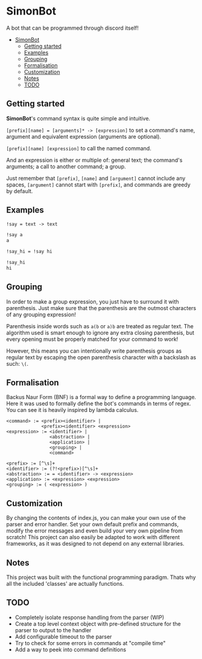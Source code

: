 # SimonBot

A bot that can be programmed through discord itself!

- [SimonBot](#simonbot)
  - [Getting started](#getting-started)
  - [Examples](#examples)
  - [Grouping](#grouping)
  - [Formalisation](#formalisation)
  - [Customization](#customization)
  - [Notes](#notes)
  - [TODO](#todo)

## Getting started

**SimonBot**'s command syntax is quite simple and intuitive.

`[prefix][name] = [arguments]* -> [expression]` to set a command's name, argument and equivalent expression (arguments are optional).

`[prefix][name] [expression]` to call the named command.

And an expression is either or multiple of: general text; the command's arguments; a call to another command; a group.

Just remember that `[prefix]`, `[name]` and `[argument]` cannot include any spaces, `[argument]` cannot start with `[prefix]`, and commands are greedy by default.

## Examples

```md
!say = text -> text

!say a
a

!say_hi = !say hi

!say_hi
hi
```

## Grouping

In order to make a group expression, you just have to surround it with parenthesis. Just make sure that the parenthesis are the outmost characters of any grouping expression!

Parenthesis inside words such as `a(b` or `a)b` are treated as regular text. The algorithm used is smart enough to ignore any extra closing parenthesis, but every opening must be properly matched for your command to work!

However, this means you can intentionally write parenthesis groups as regular text by escaping the open parenthesis character with a backslash as such: `\(`.

## Formalisation

Backus Naur Form (BNF) is a formal way to define a programming language. Here it was used to formally define the bot's commands in terms of regex. You can see it is heavily inspired by lambda calculus.

```bnf
<command> := <prefix><identifier> |
             <prefix><identifier> <expression>
<expression> := <identifier> |
                <abstraction> |
                <application> |
                <grouping> |
                <command>

<prefix> := [^\s]+
<identifier> := (?!<prefix>)[^\s]+
<abstraction> := = <identifier> -> <expression>
<application> := <expression> <expression>
<grouping> := ( <expression> )
```

## Customization

By changing the contents of index.js, you can make your own use of the parser and error handler. Set your own default prefix and commands, modify the error messages and even build your very own pipeline from scratch! This project can also easily be adapted to work with different frameworks, as it was designed to not depend on any external libraries.

## Notes

This project was built with the functional programming paradigm. Thats why all the included 'classes' are actually functions.

## TODO

- Completely isolate response handling from the parser (WIP)
- Create a top level context object with pre-defined structure for the parser to output to the handler
- Add configurable timeout to the parser
- Try to check for some errors in commands at "compile time"
- Add a way to peek into command definitions
